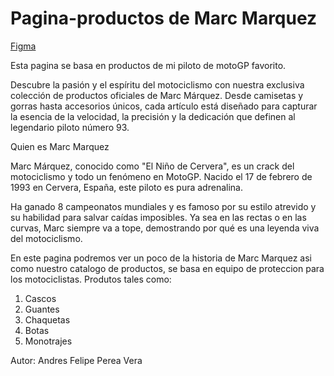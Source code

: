 # Pagina-productos de Marc Marquez

[Figma](https://www.figma.com/design/6VU1tZeqHn5vl7hnhPZ9SQ/Marc-Marquez?node-id=0-1&p=f&t=qzgYtyRAWVWGrqxX-0)

Esta pagina se basa en productos de mi piloto de motoGP favorito.

Descubre la pasión y el espíritu del motociclismo con nuestra exclusiva colección de productos oficiales de Marc Márquez. Desde camisetas y gorras hasta accesorios únicos, cada artículo está diseñado para capturar la esencia de la velocidad, la precisión y la dedicación que definen al legendario piloto número 93.

Quien es Marc Marquez

Marc Márquez, conocido como "El Niño de Cervera", es un crack del motociclismo y todo un fenómeno en MotoGP. Nacido el 17 de febrero de 1993 en Cervera, España, este piloto es pura adrenalina.

Ha ganado 8 campeonatos mundiales y es famoso por su estilo atrevido y su habilidad para salvar caídas imposibles. Ya sea en las rectas o en las curvas, Marc siempre va a tope, demostrando por qué es una leyenda viva del motociclismo.

En este pagina podremos ver un poco de la historia de Marc Marquez asi como nuestro catalogo de productos, se basa en equipo de proteccion para los motociclistas. Produtos tales como:

1. Cascos
2. Guantes
3. Chaquetas
4. Botas
5. Monotrajes


Autor: Andres Felipe Perea Vera
